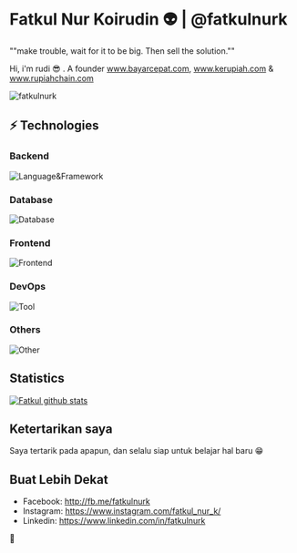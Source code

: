 # Fatkul Nur Koirudin :alien: | @fatkulnurk

""make trouble, wait for it to be big.  Then sell the solution.""

Hi, i'm rudi :sunglasses: . A founder www.bayarcepat.com, www.kerupiah.com & www.rupiahchain.com

<p align="left"><img src="https://github-profile-trophy.vercel.app/?username=fatkulnurk" alt="fatkulnurk" /></p>


## ⚡ Technologies

### Backend
![Language&Framework](https://skillicons.dev/icons?i=php,laravel,golang,javascript)

### Database 
![Database](https://skillicons.dev/icons?i=mysql,redis,sqlite)

### Frontend
![Frontend](https://skillicons.dev/icons?i=alpinejs,tailwindcss,vue,nuxtjs,bootstrap)

### DevOps
![Tool](https://skillicons.dev/icons?i=docker,kubernetes,nginx)

### Others
![Other](https://skillicons.dev/icons?i=selenium,git)


## Statistics
[![Fatkul github stats](https://github-readme-stats.vercel.app/api?username=fatkulnurk)](https://github.com/fatkulnurk)


## Ketertarikan saya
Saya tertarik pada apapun, dan selalu siap untuk belajar hal baru 😁

## Buat Lebih Dekat
- Facebook: <http://fb.me/fatkulnurk>
- Instagram: <https://www.instagram.com/fatkul_nur_k/>
- Linkedin: <https://www.linkedin.com/in/fatkulnurk>

:tropical_fish:
